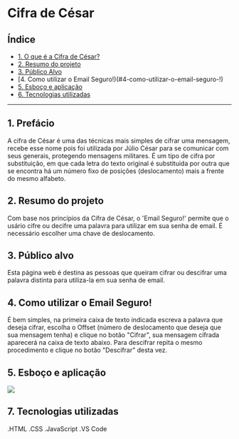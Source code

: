 # Cifra de César

## Índice

* [1. O que é a Cifra de César?](#1-o-que-é-a-Cifra-de-César-?)
* [2. Resumo do projeto](#2-resumo-do-projeto)
* [3. Público Alvo](#3-público-alvo)
* [4. Como utilizar o Email Seguro!)(#4-como-utilizar-o-email-seguro-!)
* [5. Esboço e aplicação](#5-esboço-e-aplicação)
* [6. Tecnologias utilizadas](#6-tecnologias-utilizadas)
***

## 1. Prefácio

A cifra de César é uma das técnicas mais simples de cifrar uma mensagem, recebe esse nome pois foi utilizada por Júlio César para se comunicar com seus generais, protegendo mensagens militares. É um tipo de cifra por substituição, em que cada letra do texto original é substituida por outra que se encontra há um número fixo de posições (deslocamento) mais a frente do mesmo alfabeto.

## 2. Resumo do projeto

Com base nos princípios da Cifra de César, o 'Email Seguro!' permite que o usário cifre ou decifre uma palavra para utilizar em sua senha de email. É necessário escolher uma chave de deslocamento.

## 3. Público alvo

Esta página web é destina as pessoas que queiram cifrar ou descifrar uma palavra distinta para utiliza-la em sua senha de email.

## 4. Como utilizar o Email Seguro!

É bem simples, na primeira caixa de texto indicada escreva a palavra que deseja cifrar, escolha o Offset (número de deslocamento que deseja que sua mensagem tenha) e clique no botão "Cifrar", sua mensagem cifrada aparecerá na caixa de texto abaixo. Para descifrar repita o mesmo procedimento e clique no botão "Descifrar" desta vez.

## 5. Esboço e aplicação

<img src="DESCIFRAR.png">

## 7. Tecnologias utilizadas

.HTML
.CSS
.JavaScript
.VS Code